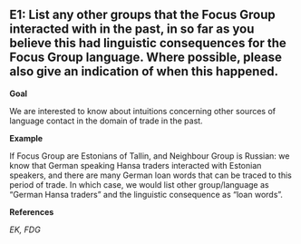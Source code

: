 
## E1: List any other groups that the Focus Group interacted with in the past, in so far as you believe this had linguistic consequences for the Focus Group language. Where possible, please also give an indication of when this happened.



**Goal**

We are interested to know about intuitions concerning other sources of language contact in the domain of trade in the past.



**Example**

If Focus Group are Estonians of Tallin, and Neighbour Group is Russian: we know that German speaking Hansa traders interacted with Estonian speakers, and there are many German loan words that can be traced to this period of trade. In which case, we would list other group/language as “German Hansa traders” and the linguistic consequence as “loan words”.



**References**

*EK, FDG*
